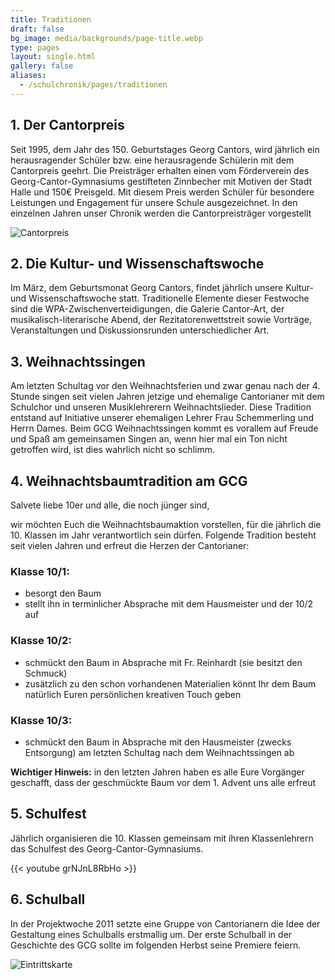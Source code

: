 ```yaml
---
title: Traditionen
draft: false
bg_image: media/backgrounds/page-title.webp
type: pages
layout: single.html
gallery: false
aliases:
  - /schulchronik/pages/traditionen
---
```


## 1. Der Cantorpreis
Seit 1995, dem Jahr des 150. Geburtstages Georg Cantors, wird jährlich ein herausragender Schüler bzw. eine herausragende Schülerin mit dem Cantorpreis geehrt. Die Preisträger erhalten einen vom Förderverein des Georg-Cantor-Gymnasiums gestifteten Zinnbecher mit Motiven der Stadt Halle und 150€ Preisgeld. Mit diesem Preis werden Schüler für besondere Leistungen und Engagement für unsere Schule ausgezeichnet. In den einzelnen Jahren unser Chronik werden die Cantorpreisträger vorgestellt

![Cantorpreis](/media/about/cantorpreis.webp)

## 2. Die Kultur- und Wissenschaftswoche
Im März, dem Geburtsmonat Georg Cantors, findet jährlich unsere Kultur- und Wissenschaftswoche statt. Traditionelle Elemente dieser Festwoche sind die WPA-Zwischenverteidigungen, die Galerie Cantor-Art, der musikalisch-literarische Abend, der Rezitatorenwettstreit sowie Vorträge, Veranstaltungen und Diskussionsrunden unterschiedlicher Art.

## 3. Weihnachtssingen
Am letzten Schultag vor den Weihnachtsferien und zwar genau nach der 4. Stunde singen seit vielen Jahren jetzige und ehemalige Cantorianer mit dem Schulchor und unseren Musiklehrerern Weihnachtslieder. Diese Tradition entstand auf Initiative unserer ehemaligen Lehrer Frau Schemmerling und Herrn Dames. Beim GCG Weihnachtssingen kommt es vorallem auf Freude und Spaß am gemeinsamen Singen an, wenn hier mal ein Ton nicht getroffen wird, ist dies wahrlich nicht so schlimm.

## 4. Weihnachtsbaumtradition am GCG

Salvete liebe 10er und alle, die noch jünger sind,

wir möchten Euch die Weihnachtsbaumaktion vorstellen, für die jährlich die 10. Klassen im Jahr verantwortlich sein dürfen. Folgende Tradition besteht seit vielen Jahren und erfreut die Herzen der Cantorianer:

### Klasse 10/1:

- besorgt den Baum
- stellt ihn in terminlicher Absprache mit dem Hausmeister und der 10/2 auf

### Klasse 10/2:

- schmückt den Baum in Absprache mit Fr. Reinhardt (sie besitzt den Schmuck)
- zusätzlich zu den schon vorhandenen Materialien könnt Ihr dem Baum natürlich Euren persönlichen kreativen Touch geben

### Klasse 10/3:

- schmückt den Baum in Absprache mit den Hausmeister (zwecks Entsorgung) am letzten Schultag nach dem Weihnachtssingen ab

**Wichtiger Hinweis:** in den letzten Jahren haben es alle Eure Vorgänger geschafft, dass der geschmückte Baum vor dem 1. Advent uns alle erfreut

## 5. Schulfest
Jährlich organisieren die 10. Klassen gemeinsam mit ihren Klassenlehrern das Schulfest des Georg-Cantor-Gymnasiums.

{{< youtube grNJnL8RbHo >}}

## 6. Schulball

In der Projektwoche 2011 setzte eine Gruppe von Cantorianern die Idee der Gestaltung eines Schulballs erstmallig um. Der erste Schulball in der Geschichte des GCG sollte im folgenden Herbst seine Premiere feiern.

![Eintrittskarte](/media/about/schulball.webp)
